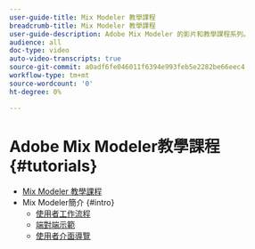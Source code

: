 ```yaml
---
user-guide-title: Mix Modeler 教學課程
breadcrumb-title: Mix Modeler 教學課程
user-guide-description: Adobe Mix Modeler 的影片和教學課程系列。
audience: all
doc-type: video
auto-video-transcripts: true
source-git-commit: a0adf6fe046011f6394e993feb5e2282be66eec4
workflow-type: tm+mt
source-wordcount: '0'
ht-degree: 0%

---
```



# Adobe Mix Modeler教學課程 {#tutorials}

+ [Mix Modeler 教學課程](/help/tutorials/overview.md)
+ Mix Modeler簡介 {#intro}
   + [使用者工作流程](/help/tutorials/intro/user-workflow.md)
   + [端對端示範](/help/tutorials/intro/demo.md)
   + [使用者介面導覽](/help/tutorials/intro/user-interface-tour.md)
